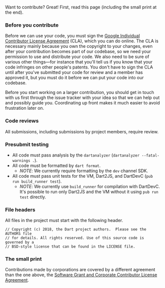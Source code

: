 Want to contribute? Great! First, read this page (including the small print at
the end).

### Before you contribute
Before we can use your code, you must sign the
[Google Individual Contributor License Agreement](https://cla.developers.google.com/about/google-individual)
(CLA), which you can do online. The CLA is necessary mainly because you own the
copyright to your changes, even after your contribution becomes part of our
codebase, so we need your permission to use and distribute your code. We also
need to be sure of various other things—for instance that you'll tell us if you
know that your code infringes on other people's patents. You don't have to sign
the CLA until after you've submitted your code for review and a member has
approved it, but you must do it before we can put your code into our codebase.

Before you start working on a larger contribution, you should get in touch with
us first through the issue tracker with your idea so that we can help out and
possibly guide you. Coordinating up front makes it much easier to avoid
frustration later on.

### Code reviews
All submissions, including submissions by project members, require review.

### Presubmit testing
* All code must pass analysis by the `dartanalyzer` (`dartanalyzer --fatal-warnings .`).
* All code must be formatted by `dart format`.
  * _NOTE_: We currently require formatting by the `dev` channel SDK.
* All code must pass unit tests for the VM, Dart2JS, and DartDevC (`pub run build_runner test`).
  * _NOTE_: We currently use `build_runner` for compilation with DartDevC. It's
    possible to run only Dart2JS and the VM without it using `pub run test`
    directly.

### File headers
All files in the project must start with the following header.

    // Copyright (c) 2018, the Dart project authors.  Please see the AUTHORS file
    // for details. All rights reserved. Use of this source code is governed by a
    // BSD-style license that can be found in the LICENSE file.

### The small print
Contributions made by corporations are covered by a different agreement than the
one above, the
[Software Grant and Corporate Contributor License Agreement](https://developers.google.com/open-source/cla/corporate).
